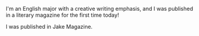 I'm an English major with a creative writing emphasis, and I was published in a literary magazine for the first time today!

I was published in Jake Magazine.
